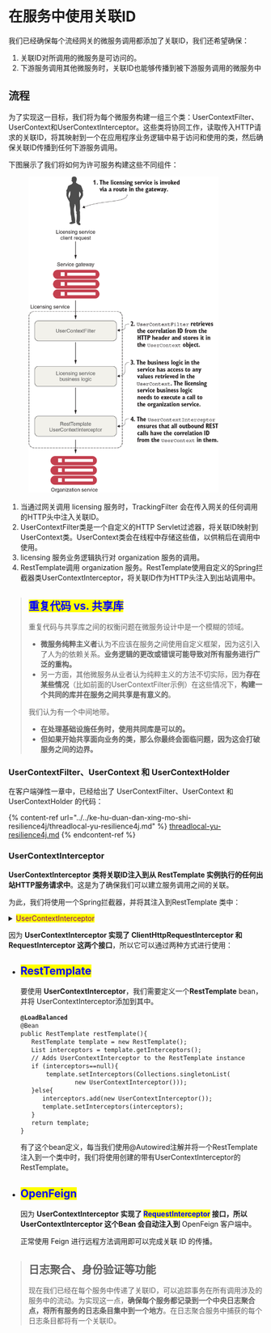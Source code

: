 # 在服务中使用关联ID

我们已经确保每个流经网关的微服务调用都添加了关联ID，我们还希望确保：

1. 关联ID对所调用的微服务是可访问的。
2. 下游服务调用其他微服务时，关联ID也能够传播到被下游服务调用的微服务中

## 流程

为了实现这一目标，我们将为每个微服务构建一组三个类：UserContextFilter、UserContext和UserContextInterceptor。这些类将协同工作，读取传入HTTP请求的关联ID，将其映射到一个在应用程序业务逻辑中易于访问和使用的类，然后确保关联ID传播到任何下游服务调用。

下图展示了我们将如何为许可服务构建这些不同组件：

<figure><img src="../../../../.gitbook/assets/image (2) (1) (1) (1) (1) (1).png" alt="" width="375"><figcaption></figcaption></figure>

1. 当通过网关调用 licensing 服务时，TrackingFilter 会在传入网关的任何调用的HTTP头中注入关联ID。
2. UserContextFilter类是一个自定义的HTTP Servlet过滤器，将关联ID映射到UserContext类。UserContext类会在线程中存储这些值，以供稍后在调用中使用。
3. licensing 服务业务逻辑执行对 organization 服务的调用。
4. RestTemplate调用 organization 服务。RestTemplate使用自定义的Spring拦截器类UserContextInterceptor，将关联ID作为HTTP头注入到出站调用中。

> ## <mark style="color:blue;">重复代码 vs. 共享库</mark>
>
> 重复代码与共享库之间的权衡问题在微服务设计中是一个模糊的领域。
>
> * **微服务纯粹主义者**认为不应该在服务之间使用自定义框架，因为这引入了人为的依赖关系。**业务逻辑的更改或错误可能导致对所有服务进行广泛的重构。**
> * 另一方面，其他微服务从业者认为纯粹主义的方法不切实际，因为**存在某些情况**（比如前面的UserContextFilter示例）在这些情况下，**构建一个共同的库并在服务之间共享是有意义的**。
>
> 我们认为有一个中间地带。
>
> * **在处理基础设施任务时，使用共同库是可以的。**
> * **但如果开始共享面向业务的类，那么你最终会面临问题，因为这会打破服务之间的边界。**

### UserContextFilter、UserContext 和 UserContextHolder

在客户端弹性一章中，已经给出了 UserContextFilter、UserContext 和 UserContextHolder 的代码：

{% content-ref url="../../ke-hu-duan-dan-xing-mo-shi-resilience4j/threadlocal-yu-resilience4j.md" %}
[threadlocal-yu-resilience4j.md](../../ke-hu-duan-dan-xing-mo-shi-resilience4j/threadlocal-yu-resilience4j.md)
{% endcontent-ref %}

### UserContextInterceptor

**UserContextInterceptor 类将关联ID注入到从 RestTemplate 实例执行的任何出站HTTP服务请求中**。这是为了确保我们可以建立服务调用之间的关联。

为此，我们将使用一个Spring拦截器，并将其注入到RestTemplate 类中：

<details>

<summary><mark style="color:purple;">UserContextInterceptor</mark> </summary>

```java
@Component
public class UserContextInterceptor implements
        ClientHttpRequestInterceptor, RequestInterceptor {
    @Override
    public ClientHttpResponse intercept(
            HttpRequest request, byte[] body, 
            ClientHttpRequestExecution execution)
            throws IOException {

        UserContext context = UserContextHolder.getContext();
        String correlationId = context.getCorrelationId();
        String authToken = context.getAuthToken();

        HttpHeaders headers = request.getHeaders();
        headers.add(UserContext.CORRELATION_ID, correlationId);
        headers.add(UserContext.AUTH_TOKEN, authToken);

        return execution.execute(request, body);
    }

    @Override
    public void apply(RequestTemplate template) {
        UserContext context = UserContextHolder.getContext();
        String correlationId = context.getCorrelationId();
        String authToken = context.getAuthToken();

        template.header(UserContext.CORRELATION_ID, correlationId)
                .header(UserContext.AUTH_TOKEN, authToken);
    }
}
```

</details>

因为 **UserContextInterceptor 实现了 ClientHttpRequestInterceptor 和 RequestInterceptor 这两个接口**，所以它可以通过两种方式进行使用：

*   ## <mark style="color:blue;">**RestTemplate**</mark>

    要使用 **UserContextInterceptor**，我们需要定义一个**RestTemplate** bean，并将 UserContextInterceptor添加到其中。

    <pre class="language-java"><code class="lang-java"><strong>@LoadBalanced    
    </strong>@Bean
    public RestTemplate restTemplate(){
       RestTemplate template = new RestTemplate();
       List interceptors = template.getInterceptors();
       // Adds UserContextInterceptor to the RestTemplate instance
       if (interceptors==null){    
           template.setInterceptors(Collections.singletonList(
                   new UserContextInterceptor()));
       }else{
          interceptors.add(new UserContextInterceptor());
          template.setInterceptors(interceptors);
       }
       return template;
    }
    </code></pre>

    有了这个bean定义，每当我们使用@Autowired注解并将一个RestTemplate注入到一个类中时，我们将使用创建的带有UserContextInterceptor的RestTemplate。
*   ## <mark style="color:blue;">OpenFeign</mark>

    因为 **UserContextInterceptor 实现了 **<mark style="color:blue;">**RequestInterceptor**</mark>** 接口，所以 UserContextInterceptor 这个Bean 会自动注入到** OpenFeign 客户端中。

    正常使用 Feign 进行远程方法调用即可以完成关联 ID 的传播。

> ## 日志聚合、身份验证等功能
>
> 现在我们已经在每个服务中传递了关联ID，可以追踪事务在所有调用涉及的服务中的流动。为实现这一点，**确保每个服务都记录到一个中央日志聚合点，将所有服务的日志条目集中到一个地方**。在日志聚合服务中捕获的每个日志条目都将有一个关联ID。
